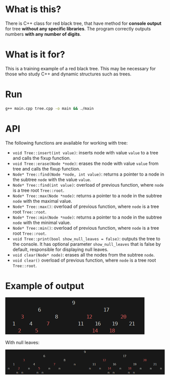 # What is this?

There is C++ class for red black tree, that have method for **console output** for tree **without any specific libraries**. The program correctly outputs numbers **with any number of digits**.

# What is it for?

This is a training example of a red black tree. This may be necessary for those who study C++ and dynamic structures such as trees.

# Run

```bash
g++ main.cpp tree.cpp -o main && ./main
```

# API

The following functions are available for working with tree:

- `void Tree::insert(int value)`: inserts node with value `value` to a tree and calls the fixup function.
- `void Tree::erase(Node *node)`: erases the node with value `value` from tree and calls the fixup function.
- `Node* Tree::find(Node *node, int value)`: returns a pointer to a node in the subtree `node` with the value `value`.
- `Node* Tree::find(int value)`: overload of previous function, where `node` is a tree root `Tree::root`.
- `Node* Tree::max(Node *node)`: returns a pointer to a node in the subtree `node` with the maximal value.
- `Node* Tree::max()`: overload of previous function, where `node` is a tree root `Tree::root`.
- `Node* Tree::min(Node *node)`: returns a pointer to a node in the subtree `node` with the minimal value.
- `Node* Tree::min()`: overload of previous function, where `node` is a tree root `Tree::root`.
- `void Tree::print(bool show_null_leaves = false)`: outputs the tree to the console. It has optional parameter `show_null_leaves` that is false by default, responsible for displaying null leaves.
- `void clear(Node* node)`: erases all the nodes from the subtree `node`.
- `void clear()` overload of previous function, where `node` is a tree root `Tree::root`.

# Example of output

![Tree output](/img/tree_output.png)

With null leaves: 

![Tree output with null leaves](/img/tree_output_null_leaves.png)